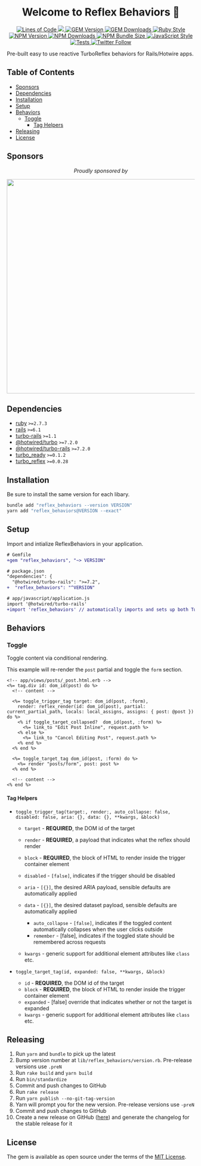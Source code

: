 <p align="center">
  <h1 align="center">
    Welcome to Reflex Behaviors 👋
  </h1>
  <p align="center">
    <a href="http://blog.codinghorror.com/the-best-code-is-no-code-at-all/">
      <img alt="Lines of Code" src="https://img.shields.io/badge/loc-838-47d299.svg" />
    </a>
    <a href="https://codeclimate.com/github/hopsoft/reflex_behaviors/maintainability">
      <img src="https://api.codeclimate.com/v1/badges/7aac6daed3e4032e292e/maintainability" />
    </a>
    <a href="https://rubygems.org/gems/reflex_behaviors">
      <img alt="GEM Version" src="https://img.shields.io/gem/v/reflex_behaviors?color=168AFE&include_prereleases&logo=ruby&logoColor=FE1616">
    </a>
    <a href="https://rubygems.org/gems/reflex_behaviors">
      <img alt="GEM Downloads" src="https://img.shields.io/gem/dt/reflex_behaviors?color=168AFE&logo=ruby&logoColor=FE1616">
    </a>
    <a href="https://github.com/testdouble/standard">
      <img alt="Ruby Style" src="https://img.shields.io/badge/style-standard-168AFE?logo=ruby&logoColor=FE1616" />
    </a>
    <a href="https://www.npmjs.com/package/reflex_behaviors">
      <img alt="NPM Version" src="https://img.shields.io/npm/v/reflex_behaviors?color=168AFE&logo=npm">
    </a>
    <a href="https://www.npmjs.com/package/reflex_behaviors">
      <img alt="NPM Downloads" src="https://img.shields.io/npm/dm/reflex_behaviors?color=168AFE&logo=npm">
    </a>
    <a href="https://bundlephobia.com/package/reflex_behaviors@">
      <img alt="NPM Bundle Size" src="https://img.shields.io/bundlephobia/minzip/reflex_behaviors?label=bundle%20size&logo=npm&color=47d299">
    </a>
    <a href="https://github.com/sheerun/prettier-standard">
      <img alt="JavaScript Style" src="https://img.shields.io/badge/style-prettier--standard-168AFE?logo=javascript&logoColor=f4e137" />
    </a>
    <a href="https://github.com/hopsoft/reflex_behaviors/actions/workflows/tests.yml">
      <img alt="Tests" src="https://github.com/hopsoft/reflex_behaviors/actions/workflows/tests.yml/badge.svg" />
    </a>
    <a href="https://twitter.com/hopsoft">
      <img alt="Twitter Follow" src="https://img.shields.io/twitter/follow/hopsoft?logo=twitter&style=social">
    </a>
  </p>
</p>

Pre-built easy to use reactive TurboReflex behaviors for Rails/Hotwire apps.

<!-- Tocer[start]: Auto-generated, don't remove. -->

## Table of Contents

  - [Sponsors](#sponsors)
  - [Dependencies](#dependencies)
  - [Installation](#installation)
  - [Setup](#setup)
  - [Behaviors](#behaviors)
    - [Toggle](#toggle)
      - [Tag Helpers](#tag-helpers)
  - [Releasing](#releasing)
  - [License](#license)

<!-- Tocer[finish]: Auto-generated, don't remove. -->

## Sponsors

<p align="center">
  <em>Proudly sponsored by</em>
</p>
<p align="center">
  <a href="https://www.clickfunnels.com?utm_source=hopsoft&utm_medium=open-source&utm_campaign=reflex_behaviors">
    <img src="https://images.clickfunnel.com/uploads/digital_asset/file/176632/clickfunnels-dark-logo.svg" width="575" />
  </a>
</p>

## Dependencies

- [ruby](https://www.ruby-lang.org/) `>=2.7.3`
- [rails](https://rubygems.org/gems/rails) `>=6.1`
- [turbo-rails](https://rubygems.org/gems/turbo-rails) `>=1.1`
- [@hotwired/turbo](https://yarnpkg.com/package/@hotwired/turbo) `>=7.2.0`
- [@hotwired/turbo-rails](https://yarnpkg.com/package/@hotwired/turbo-rails) `>=7.2.0`
- [turbo_ready](https://github.com/hopsoft/turbo_ready) `>=0.1.2`
- [turbo_reflex](https://github.com/hopsoft/turbo_reflex) `>=0.0.28`

## Installation

Be sure to install the same version for each libary.

```sh
bundle add "reflex_behaviors --version VERSION"
yarn add "reflex_behaviors@VERSION --exact"
```

## Setup

Import and intialize ReflexBehaviors in your application.

```diff
# Gemfile
+gem "reflex_behaviors", "~> VERSION"
```

```diff
# package.json
"dependencies": {
  "@hotwired/turbo-rails": ">=7.2",
+  "reflex_behaviors": "^VERSION"
```

```diff
# app/javascript/application.js
import '@hotwired/turbo-rails'
+import 'reflex_behaviors' // automatically imports and sets up both TurboReady and TurboReflex
```

## Behaviors

### Toggle

Toggle content via conditional rendering.

This example will re-render the `post` partial and toggle the `form` section.

```erb
<!-- app/views/posts/_post.html.erb -->
<%= tag.div id: dom_id(post) do %>
  <!-- content -->

  <%= toggle_trigger_tag target: dom_id(post, :form),
    render: reflex_render(id: dom_id(post), partial: current_partial_path, locals: local_assigns, assigns: { post: @post }) do %>
    <% if toggle_target_collapsed?  dom_id(post, :form) %>
      <%= link_to "Edit Post Inline", request.path %>
    <% else %>
      <%= link_to "Cancel Editing Post", request.path %>
    <% end %>
  <% end %>

  <%= toggle_target_tag dom_id(post, :form) do %>
    <%= render "posts/form", post: post %>
  <% end %>

  <!-- content -->
<% end %>
```

#### Tag Helpers

- `toggle_trigger_tag(target:, render:, auto_collapse: false, disabled: false, aria: {}, data: {}, **kwargs, &block)`

    - `target` - **REQUIRED**, the DOM id of the target
    - `render` - **REQUIRED**, a payload that indicates what the reflex should render
    - `block` - **REQUIRED**, the block of HTML to render inside the trigger container element
    - `disabled` - `[false]`, indicates if the trigger should be disabled
    - `aria` - `[{}]`, the desired ARIA payload, sensible defaults are automatically applied
    - `data` - `[{}]`, the desired dataset payload, sensible defaults are automatically applied

        - `auto_collapse` - `[false]`, indicates if the toggled content automatically collapses when the user clicks outside
        - `remember` - [false], indicates if the toggled state should be remembered across requests

    - `kwargs` - generic support for additional element attributes like `class` etc.

- `toggle_target_tag(id, expanded: false, **kwargs, &block)`

    - `id` - **REQUIRED**, the DOM id of the target
    - `block` - **REQUIRED**, the block of HTML to render inside the trigger container element
    - `expanded` - [false] override that indicates whether or not the target is expanded
    - `kwargs` - generic support for additional element attributes like `class` etc.

## Releasing

1. Run `yarn` and `bundle` to pick up the latest
1. Bump version number at `lib/reflex_behaviors/version.rb`. Pre-release versions use `.preN`
1. Run `rake build` and `yarn build`
1. Run `bin/standardize`
1. Commit and push changes to GitHub
1. Run `rake release`
1. Run `yarn publish --no-git-tag-version`
1. Yarn will prompt you for the new version. Pre-release versions use `-preN`
1. Commit and push changes to GitHub
1. Create a new release on GitHub ([here](https://github.com/hopsoft/reflex_behaviors/releases)) and generate the changelog for the stable release for it

## License

The gem is available as open source under the terms of the [MIT License](https://opensource.org/licenses/MIT).
